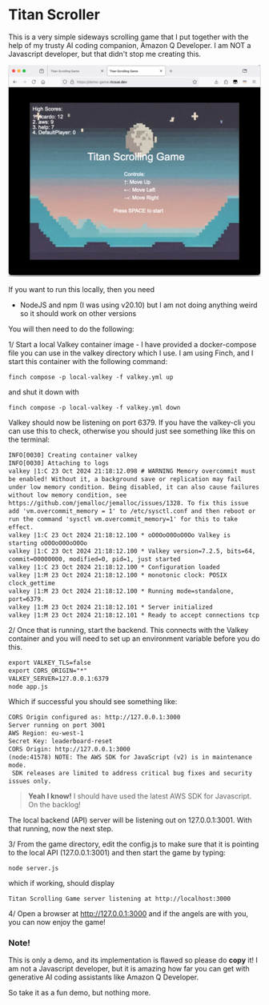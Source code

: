 # Titan Scroller

This is a very simple sideways scrolling game that I put together with the help of my trusty AI coding companion, Amazon Q Developer. I am NOT a Javascript developer, but that didn't stop me creating this.

![Demo screenshot of the Titan Scroller game](images/q-game-in-the-cloud.png)

If you want to run this locally, then you need

* NodeJS and npm (I was using v20.10) but I am not doing anything weird so it should work on other versions

You will then need to do the following:

1/ Start a local Valkey container image - I have provided a docker-compose file you can use in the valkey directory which I use. I am using Finch, and I start this container with the following command:

```
finch compose -p local-valkey -f valkey.yml up
```

and shut it down with

```
finch compose -p local-valkey -f valkey.yml down
```

Valkey should now be listening on port 6379. If you have the valkey-cli you can use this to check, otherwise you should just see something like this on the terminal:

```
INFO[0030] Creating container valkey                    
INFO[0030] Attaching to logs                            
valkey |1:C 23 Oct 2024 21:18:12.098 # WARNING Memory overcommit must be enabled! Without it, a background save or replication may fail under low memory condition. Being disabled, it can also cause failures without low memory condition, see https://github.com/jemalloc/jemalloc/issues/1328. To fix this issue add 'vm.overcommit_memory = 1' to /etc/sysctl.conf and then reboot or run the command 'sysctl vm.overcommit_memory=1' for this to take effect.
valkey |1:C 23 Oct 2024 21:18:12.100 * oO0OoO0OoO0Oo Valkey is starting oO0OoO0OoO0Oo
valkey |1:C 23 Oct 2024 21:18:12.100 * Valkey version=7.2.5, bits=64, commit=00000000, modified=0, pid=1, just started
valkey |1:C 23 Oct 2024 21:18:12.100 * Configuration loaded
valkey |1:M 23 Oct 2024 21:18:12.100 * monotonic clock: POSIX clock_gettime
valkey |1:M 23 Oct 2024 21:18:12.100 * Running mode=standalone, port=6379.
valkey |1:M 23 Oct 2024 21:18:12.101 * Server initialized
valkey |1:M 23 Oct 2024 21:18:12.101 * Ready to accept connections tcp
```

2/ Once that is running, start the backend. This connects with the Valkey container and you will need to set up an environment variable before you do this.

```
export VALKEY_TLS=false
export CORS_ORIGIN="*"
VALKEY_SERVER=127.0.0.1:6379
node app.js
```

Which if successful you should see something like:

```
CORS Origin configured as: http://127.0.0.1:3000
Server running on port 3001
AWS Region: eu-west-1
Secret Key: leaderboard-reset
CORS Origin: http://127.0.0.1:3000
(node:41578) NOTE: The AWS SDK for JavaScript (v2) is in maintenance mode.
 SDK releases are limited to address critical bug fixes and security issues only.
```

> **Yeah I know!** I should have used the latest AWS SDK for Javascript. On the backlog!

The local backend (API) server will be listening out on 127.0.0.1:3001. With that running, now the next step.

3/ From the game directory, edit the config.js to make sure that it is pointing to the local API (127.0.0.1:3001) and then start the game by typing:

```
node server.js
```
which if working, should display

```
Titan Scrolling Game server listening at http://localhost:3000
```

4/ Open a browser at http://127.0.0.1:3000 and if the angels are with you, you can now enjoy the game!


### Note!

This is only a demo, and its implementation is flawed so please do **copy** it! I am not a Javascript developer, but it is amazing how far you can get with generative AI coding assistants like Amazon Q Developer.

So take it as a fun demo, but nothing more.
